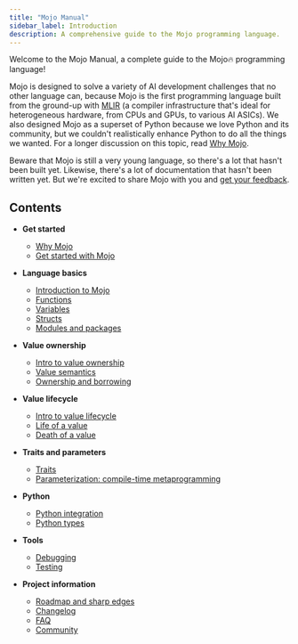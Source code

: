 ```yaml
---
title: "Mojo Manual"
sidebar_label: Introduction
description: A comprehensive guide to the Mojo programming language.
---
```


Welcome to the Mojo Manual, a complete guide to the Mojo🔥 programming language!

Mojo is designed to solve a variety of AI development challenges that no other
language can, because Mojo is the first programming language built from the
ground-up with [MLIR](https://mlir.llvm.org/) (a compiler infrastructure that's
ideal for heterogeneous hardware, from CPUs and GPUs, to various AI ASICs). We
also designed Mojo as a superset of Python because we love Python and its
community, but we couldn't realistically enhance Python to do all the things we
wanted. For a longer discussion on this topic, read [Why
Mojo](/mojo/why-mojo.html).

Beware that Mojo is still a very young language, so there's a lot that hasn't
been built yet. Likewise, there's a lot of documentation that hasn't been
written yet. But we're excited to share Mojo with you and [get your
feedback](/mojo/community.html).

## Contents

- **Get started**

  - [Why Mojo](/mojo/manual/why-mojo)
  - [Get started with Mojo](/mojo/manual/get-started)

- **Language basics**

  - [Introduction to Mojo](/mojo/manual/basics.html)
  - [Functions](/mojo/manual/functions.html)
  - [Variables](/mojo/manual/variables.html)
  - [Structs](/mojo/manual/structs.html)
  - [Modules and packages](/mojo/manual/packages.html)

- **Value ownership**

  - [Intro to value ownership](/mojo/manual/values/index.html)
  - [Value semantics](/mojo/manual/values/value-semantics.html)
  - [Ownership and borrowing](/mojo/manual/values/ownership.html)

- **Value lifecycle**

  - [Intro to value lifecycle](/mojo/manual/lifecycle/index.html)
  - [Life of a value](/mojo/manual/lifecycle/life.html)
  - [Death of a value](/mojo/manual/lifecycle/death.html)

- **Traits and parameters**

  - [Traits](/mojo/manual/traits.html)
  - [Parameterization: compile-time metaprogramming](/mojo/manual/parameters/index.html)

- **Python**

  - [Python integration](/mojo/manual/python/index.html)
  - [Python types](/mojo/manual/python/types.html)

- **Tools**

  - [Debugging](/mojo/tools/debugging.html)
  - [Testing](/mojo/tools/testing.html)

- **Project information**

  - [Roadmap and sharp edges](/mojo/roadmap.html)
  - [Changelog](/mojo/changelog.html)
  - [FAQ](/mojo/faq.html)
  - [Community](/mojo/community.html)

